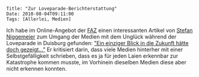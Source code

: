 	Title: "Zur Loveparade-Berichterstattung"
	Date: 2010-08-04T09:11:00
	Tags: [Allerlei, Medien]

Ich habe im Online-Angebot der [FAZ](http://www.faz.net) einen
interessanten Artikel von [Stefan
Niggemeier](http://www.stefan-niggemeier.de) zum Umgang der Medien mit
dem Unglück während der Loveparade in Duisburg gefunden: ["Ein einziger
Blick in die Zukunft hätte doch gezeigt..."](http://tinyurl.com/38qx8o5)
Er kritisiert darin, dass viele Medien hinterher mit einer
Selbstgefälligkeit schrieben, dass es ja für jeden Laien erkennbar zur
Katastrophe kommen musste, im Vorhinein dieselben Medien diese aber
nicht erkennen konnten.

